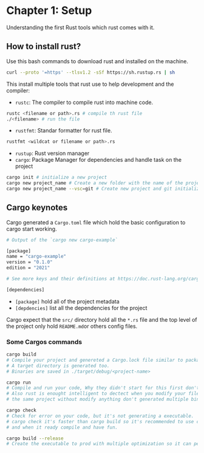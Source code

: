 # Chapter 1: Setup

Understanding the first Rust tools which rust comes with it.

## How to install rust?

Use this bash commands to download rust and installed on the machine.

```bash
curl --proto '=https' --tlsv1.2 -sSf https://sh.rustup.rs | sh
```

This install multiple tools that rust use to help development and the compiler:

- `rustc`: The compiler to compile rust into machine code.

```bash
rustc <filename or path>.rs # compile th rust file
./<filename> # run the file
```

- `rustfmt`: Standar formatter for rust file.

```bash
rustfmt <wildcat or filename or path>.rs
```

- `rustup`: Rust version manager
- `cargo`: Package Manager for dependencies and handle task on the project

```bash
cargo init # initialize a new project
cargo new project_name # Create a new folder with the name of the project and initilize the Cargo,toml
cargo new project_name --vsc=git # Create new project and git initialized.
```

## Cargo keynotes

Cargo generated a `Cargo.toml` file which hold the basic configuration to cargo start working.

```BASH
# Output of the `cargo new cargo-example`

[package]
name = "cargo-example"
version = "0.1.0"
edition = "2021"

# See more keys and their definitions at https://doc.rust-lang.org/cargo/reference/manifest.html

[dependencies]
```

- `[package]` hold all of the project metadata
- `[depdencies]` list all the dependencies for the project

Cargo expect that the `src/` directory hold all the `*.rs` file and the top level of the project
only hold `README.md`or others config files.

### Some Cargos commands

```bash
cargo build 
# Compile your project and genereted a Cargo.lock file similar to package=lock.json... DO NOT TOUCH, please
# A target directory is generated too.
# Binaries are saved in ./target/debug/<project-name>

cargo run
# Compile and run your code, Why they didn't start for this first don't idea...
# Also rust is enought intelligent to dectect when you modify your file so run
# the same project without modify anything don't generated multiple binaries.

cargo check
# Check for error on your code, but it's not generating a executable.
# cargo check it's faster than cargo build so it's recommended to use cargo check periodacally
# and when it ready compile and have fun.

cargo build --release
# Create the executable to prod with multiple optimization so it can perform blaziling fast!!!!!.
```
